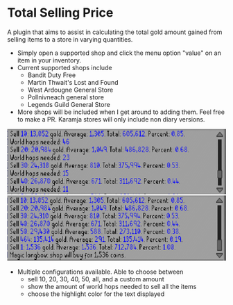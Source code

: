 # Total Selling Price
A plugin that aims to assist in calculating the total gold amount gained from selling items to a store in varying quantities.
* Simply open a supported shop and click the menu option "value" on an item in your inventory.
* Current supported shops include
  * Bandit Duty Free
  * Martin Thwait's Lost and Found
  * West Ardougne General Store
  * Pollnivneach general store
  * Legends Guild General Store
* More shops will be included when I get around to adding them. Feel free to make a PR. Karamja stores will only include non diary versions.

<img src="with%20worldhops.PNG" width="600" height="150">
<img src="without%20worldhops.PNG" width="600" height="150">

* Multiple configurations available. Able to choose between
  * sell 10, 20, 30, 40, 50, all, and a custom amount
  * show the amount of world hops needed to sell all the items
  * choose the highlight color for the text displayed

